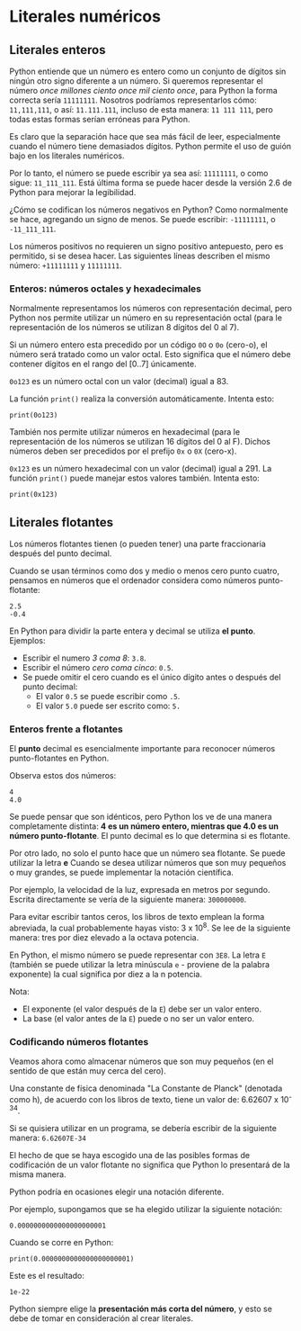 # Literales numéricos

## Literales enteros

Python entiende que un número es entero como un conjunto de dígitos sin ningún otro signo diferente a un número. Si queremos representar el número *once millones ciento once mil ciento once*, para Python la forma correcta sería `11111111`. Nosotros podríamos representarlos cómo: `11,111,111`, o así: `11.111.111`, incluso de esta manera: `11 111 111`, pero todas estas formas serían erróneas para Python.

Es claro que la separación hace que sea más fácil de leer, especialmente cuando el número tiene demasiados dígitos. Python permite el uso de guión bajo en los literales numéricos.

Por lo tanto, el número se puede escribir ya sea así: `11111111`, o como sigue: `11_111_111`. Está última forma se puede hacer desde la versión 2.6 de Python para mejorar la legibilidad.

¿Cómo se codifican los números negativos en Python? Como normalmente se hace, agregando un signo de menos. Se puede escribir: `-11111111`, o `-11_111_111`.

Los números positivos no requieren un signo positivo antepuesto, pero es permitido, si se desea hacer. Las siguientes líneas describen el mismo número: `+11111111` y `11111111`.

### Enteros: números octales y hexadecimales

Normalmente representamos los números con representación decimal, pero Python nos permite utilizar un número en su representación octal (para le representación de los números se utilizan 8 dígitos del 0 al 7).

Si un número entero esta precedido por un código `0O` o `0o` (cero-o), el número será tratado como un valor octal. Esto significa que el número debe contener dígitos en el rango del [0..7] únicamente.

`0o123` es un número octal con un valor (decimal) igual a 83.

La función `print()` realiza la conversión automáticamente. Intenta esto:

```
print(0o123) 
```

También nos permite utilizar números en hexadecimal (para le representación de los números se utilizan 16 dígitos del 0 al F). Dichos números deben ser precedidos por el prefijo `0x` o `0X` (cero-x).

`0x123` es un número hexadecimal con un valor (decimal) igual a 291. La función `print()` puede manejar estos valores también. Intenta esto:

```
print(0x123)
```

## Literales flotantes

Los números flotantes tienen (o pueden tener) una parte fraccionaria después del punto decimal.

Cuando se usan términos como dos y medio o menos cero punto cuatro, pensamos en números que el ordenador considera como números punto-flotante:

```
2.5
-0.4
```

En Python para dividir la parte entera y decimal se utiliza **el punto**. Ejemplos:

* Escribir el numero *3 coma 8*: `3.8`.
* Escribir el número *cero coma cinco*: `0.5`.
* Se puede omitir el cero cuando es el único dígito antes o después del punto decimal:
    * El valor `0.5` se puede escribir como `.5`.
    * El valor `5.0` puede ser escrito como: `5.`

### Enteros frente a flotantes

El **punto** decimal es esencialmente importante para reconocer números punto-flotantes en Python.

Observa estos dos números:

```
4
4.0
```

Se puede pensar que son idénticos, pero Python los ve de una manera completamente distinta: **4 es un número entero, mientras que 4.0 es un número punto-flotante**. El punto decimal es lo que determina si es flotante.

Por otro lado, no solo el punto hace que un número sea flotante. Se puede utilizar la letra **e** Cuando se desea utilizar números que son muy pequeños o muy grandes, se puede implementar la notación científica.

Por ejemplo, la velocidad de la luz, expresada en metros por segundo. Escrita directamente se vería de la siguiente manera: `300000000`.

Para evitar escribir tantos ceros, los libros de texto emplean la forma abreviada, la cual probablemente hayas visto: 3 x 10<sup>8</sup>. Se lee de la siguiente manera: tres por diez elevado a la octava potencia.

En Python, el mismo número se puede representar con `3E8`. La letra `E` (también se puede utilizar la letra minúscula `e` - proviene de la palabra exponente) la cual significa por diez a la n potencia.

Nota:

* El exponente (el valor después de la `E`) debe ser un valor entero.
* La base (el valor antes de la `E`) puede o no ser un valor entero.

### Codificando números flotantes

Veamos ahora como almacenar números que son muy pequeños (en el sentido de que están muy cerca del cero).

Una constante de física denominada "La Constante de Planck" (denotada como h), de acuerdo con los libros de texto, tiene un valor de: 6.62607 x 10<sup>-34</sup>.

Si se quisiera utilizar en un programa, se debería escribir de la siguiente manera: `6.62607E-34`

El hecho de que se haya escogido una de las posibles formas de codificación de un valor flotante no significa que Python lo presentará de la misma manera.

Python podría en ocasiones elegir una notación diferente.

Por ejemplo, supongamos que se ha elegido utilizar la siguiente notación:

```
0.0000000000000000000001
```

Cuando se corre en Python:

```
print(0.0000000000000000000001)
```

Este es el resultado:

```
1e-22
```

Python siempre elige la **presentación más corta del número**, y esto se debe de tomar en consideración al crear literales.